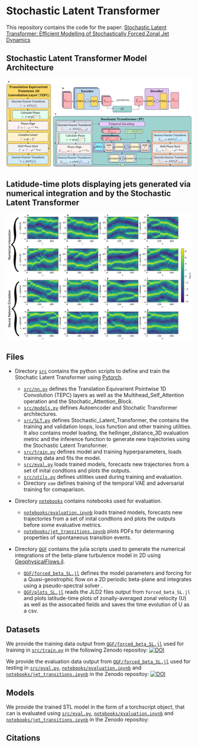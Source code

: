 # Stochastic Latent Transformer

This repository contains the code for the paper: [Stochastic Latent Transformer: Efficient Modelling of Stochastically Forced Zonal Jet Dynamics](https://arxiv.org/)

## Stochastic Latent Transformer Model Architecture
![Stochastic Latent Transformer Model Architecture](static/SLT.png "Stochastic Latent Transformer Model Architecture")


## Latidude-time plots displaying jets generated via numerical integration and by the Stochastic Latent Transformer
![Latidude-time plots displaying jets generated via numerical integration and by the Stochastic Latent Transformer](static/lat_time.png "Latidude-time plots displaying jets generated via numerical integration and by the Stochastic Latent Transformer")

## Files

 - Directory [`src`](https://github.com/Ira-Shokar/Stochastic_Latent_Transformer/tree/main/src) contains the python scripts to define and train the Stochatic Latent Transformer using [Pytorch](https://github.com/pytorch/pytorch).
    - [`src/nn.py`](https://github.com/Ira-Shokar/Stochastic_Latent_Transformer/tree/main/src/nn.py)  defines the Translation Equivarient Pointwise 1D Convolution (TEPC) layers as well as the Multihead_Self_Attention operation and the Stochatic_Attention_Block.
    - [`src/models.py`](https://github.com/Ira-Shokar/Stochastic_Latent_Transformer/tree/main/src/models.py)  defines Autoencoder and Stochatic Transformer architectures.
    - [`src/SLT.py`](https://github.com/Ira-Shokar/Stochastic_Latent_Transformer/tree/main/src/SLT.py)  defines Stochastic_Latent_Transformer, the contains the training and validation loops, loss function and other training utilities. It also contains model loading, the hellinger_distance_3D evaluation metric and the inference function to generate new trajectories using the Stochastic Latent Transformer.
    - [`src/train.py`](https://github.com/Ira-Shokar/Stochastic_Latent_Transformer/tree/main/src/train.py) defines model and training hyperparameters, loads training data and fits the model.
    - [`src/eval.py`](https://github.com/Ira-Shokar/Stochastic_Latent_Transformer/tree/main/src/eval.py) loads trained models, forecasts new trajectories from a set of inital condtions and plots the outputs.
    - [`src/utils.py`](https://github.com/Ira-Shokar/Stochastic_Latent_Transformer/tree/main/src/utils.py) defines utilities used during training and evaluation.
    - Directory `vae` defines training of the temporal VAE and adversarial training for comaparison.

- Directory [`notebooks`](https://github.com/Ira-Shokar/Stochastic_Latent_Transformer/tree/main/notebooks) contains notebooks used for evaluation.
    - [`notebooks/evaluation.ipynb`](https://github.com/Ira-Shokar/Stochastic_Latent_Transformer/tree/main/notebooks/evaluation.ipynb) loads trained models, forecasts new trajectories from a set of inital condtions and plots the outputs before some evaluative metrics.
    - [`notebooks/jet_transitions.ipynb`](https://github.com/Ira-Shokar/Stochastic_Latent_Transformer/tree/main/notebooks/jet_transitions.ipynb) plots PDFs for determaning properties of spontaneous transition events.

- Directory [`QGF`](https://github.com/Ira-Shokar/Stochastic_Latent_Transformer/tree/main/QGF) contains the julia scripts used to generate the numerical integrations of the beta-plane turbulence model in 2D using [GeophysicalFlows.jl](https://github.com/FourierFlows/GeophysicalFlows.jl).
    - [`QGF/forced_beta_SL.jl`](https://github.com/Ira-Shokar/Stochastic_Latent_Transformer/tree/main/QGF/forced_beta_SL.jl) defines the model parameters and forcing for a Quasi-geostrophic flow on a 2D periodic beta-plane and integrates using a pseudo-spectral solver .
    - [`QGF/plots_SL.jl`](https://github.com/Ira-Shokar/Stochastic_Latent_Transformer/tree/main/QGF/plots_SL.jl) reads the JLD2 files output from `forced_beta_SL.jl` and plots latitude-time plots of zonally-averaged zonal velocity (U) as well as the assocaited fields and saves the time evolution of U as a csv.

## Datasets
We provide the training data output from [`QGF/forced_beta_SL.jl`](https://github.com/Ira-Shokar/Stochastic_Latent_Transformer/tree/main/QGF/forced_beta_SL.jl) used for training in [`src/train.py`](https://github.com/Ira-Shokar/Stochastic_Latent_Transformer/tree/main/src/train.py) in the following Zenodo repositoy: [![DOI](https://zenodo.org/badge/DOI/10.5281/zenodo.10034268.svg)](https://doi.org/10.5281/zenodo.10034268)

We provide the evaluation data output from [`QGF/forced_beta_SL.jl`](https://github.com/Ira-Shokar/Stochastic_Latent_Transformer/tree/main/QGF/forced_beta_SL.jl) used for testing in [`src/eval.py`](https://github.com/Ira-Shokar/Stochastic_Latent_Transformer/tree/main/src/eval.py), [`notebooks/evaluation.ipynb`](https://github.com/Ira-Shokar/Stochastic_Latent_Transformer/tree/main/notebooks/evaluation.ipynb) and [`notebooks/jet_transitions.ipynb`](https://github.com/Ira-Shokar/Stochastic_Latent_Transformer/tree/main/notebooks/jet_transitions.ipynb) in the Zenodo repositoy: [![DOI](https://zenodo.org/badge/DOI/10.5281/zenodo.10034268.svg)](https://doi.org/10.5281/zenodo.10034268)

## Models
We provide the trained STL model in the form of a torchscript object, that can is evaluated using [`src/eval.py`](https://github.com/Ira-Shokar/Stochastic_Latent_Transformer/tree/main/src/eval.py), [`notebooks/evaluation.ipynb`](https://github.com/Ira-Shokar/Stochastic_Latent_Transformer/tree/main/notebooks/evaluation.ipynb) and [`notebooks/jet_transitions.ipynb`](https://github.com/Ira-Shokar/Stochastic_Latent_Transformer/tree/main/notebooks/jet_transitions.ipynb) in the Zenodo repositoy:

## Citations

```
```

